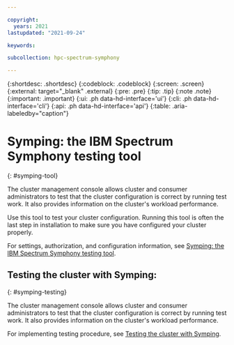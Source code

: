 ```yaml
---

copyright:
  years: 2021
lastupdated: "2021-09-24"

keywords: 

subcollection: hpc-spectrum-symphony

---
```


{:shortdesc: .shortdesc}
{:codeblock: .codeblock}
{:screen: .screen}
{:external: target="_blank" .external}
{:pre: .pre}
{:tip: .tip}
{:note .note}
{:important: .important}
{:ui: .ph data-hd-interface='ui'}
{:cli: .ph data-hd-interface='cli'}
{:api: .ph data-hd-interface='api'}
{:table: .aria-labeledby="caption"}

# Symping: the IBM Spectrum Symphony testing tool
{: #symping-tool}

The cluster management console allows cluster and consumer administrators to test that the cluster configuration is correct by running test work. It also provides information on the cluster's workload performance.

Use this tool to test your cluster configuration. Running this tool is often the last step in installation to make sure you have configured your cluster properly.

For settings, authorization, and configuration information, see [Symping: the IBM Spectrum Symphony testing tool](/docs/en/SSZUMP_7.3.1/shared_files/symping.html).

## Testing the cluster with Symping:
{: #symping-testing}

The cluster management console allows cluster and consumer administrators to test that the cluster configuration is correct by running test work. It also provides information on the cluster's workload performance.

For implementing testing procedure, see [Testing the cluster with Symping](/docs/en/SSZUMP_7.3.1/help/admin/symping_using.html).
